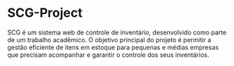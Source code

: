 # SCG-Project
SCG é um sistema web de controle de inventário, desenvolvido como parte de um trabalho acadêmico. O objetivo principal do projeto é permitir a gestão eficiente de itens em estoque para pequenas e médias empresas que precisam acompanhar e garantir o controle dos seus inventários.
